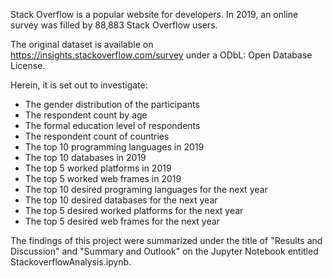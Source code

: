 Stack Overflow is a popular website for developers. In 2019, an online survey was filled by 88,883 Stack Overflow users.  

The original dataset is available on https://insights.stackoverflow.com/survey under a ODbL: Open Database License.

Herein, it is set out to investigate: 

* The gender distribution of the participants
* The respondent count by age
* The formal education level of respondents
* The respondent count of countries
* The top 10 programming languages in 2019
* The top 10 databases in 2019
* The top 5 worked platforms in 2019
* The top 5 worked web frames in 2019 
* The top 10 desired programing languages for the next year
* The top 10 desired databases for the next year
* The top 5 desired worked platforms for the next year
* The top 5 desired web frames for the next year

The findings of this project were summarized under the title of "Results and Discussion" and "Summary and Outlook" on the Jupyter Notebook entitled StackoverflowAnalysis.ipynb.

